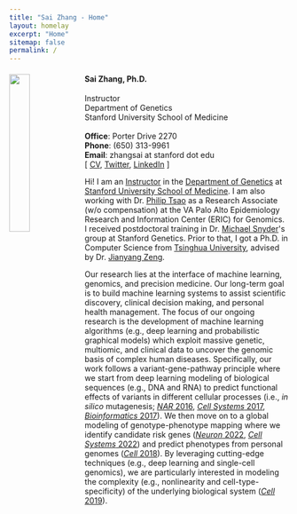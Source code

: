```yaml
---
title: "Sai Zhang - Home"
layout: homelay
excerpt: "Home"
sitemap: false
permalink: /
---
```


<div class="col-sm-12 clearfix">
<img src="{{ site.url }}{{ site.baseurl }}/images/szhang.png" class="img-responsive" width="27%" style="float: left" />
<ul>
<h4><b>Sai Zhang, Ph.D.</b></h4>
Instructor<br>
Department of Genetics<br>
Stanford University School of Medicine<br>
<br>
<b>Office</b>&#58; Porter Drive 2270<br>
<b>Phone</b>&#58; (650) 313-9961<br>
<b>Email</b>&#58; zhangsai at stanford dot edu<br>
[ <a href="{{ site.url }}{{ site.baseurl }}/CV/cv.pdf">CV</a>, <a href="https://twitter.com/saizhang0">Twitter</a>, <a href="https://www.linkedin.com/in/sai-zhang-8b757817a/">LinkedIn</a> ]
</ul>
</div>

Hi! I am an [Instructor](https://profiles.stanford.edu/sai-zhang) in the [Department of Genetics](https://med.stanford.edu/genetics.html) at [Stanford University School of Medicine](https://med.stanford.edu/). I am also working with Dr. [Philip Tsao](https://profiles.stanford.edu/philip-tsao) as a Research Associate (w/o compensation) at the VA Palo Alto Epidemiology Research and Information Center (ERIC) for Genomics. I received postdoctoral training in Dr. [Michael Snyder](https://med.stanford.edu/snyderlab.html)'s group at Stanford Genetics. Prior to that, I got a Ph.D. in Computer Science from [Tsinghua University](https://www.tsinghua.edu.cn/en/), advised by Dr. [Jianyang Zeng](https://iiis.tsinghua.edu.cn/zengjy/).

Our research lies at the interface of machine learning, genomics, and precision medicine. Our long-term goal is to build machine learning systems to assist scientific discovery, clinical decision making, and personal health management. The focus of our ongoing research is the development of machine learning algorithms (e.g., deep learning and probabilistic graphical models) which exploit massive genetic, multiomic, and clinical data to uncover the genomic basis of complex human diseases. Specifically, our work follows a variant-gene-pathway principle where we start from deep learning modeling of biological sequences (e.g., DNA and RNA) to predict functional effects of variants in different cellular processes (i.e., <i>in silico</i> mutagenesis; [<i>NAR</i> 2016](https://doi.org/10.1093/nar/gkv1025), [<i>Cell Systems</i> 2017](https://doi.org/10.1016/j.cels.2017.08.004), [<i>Bioinformatics</i> 2017](https://doi.org/10.1093/bioinformatics/btx247)). We then move on to a global modeling of genotype-phenotype mapping where we identify candidate risk genes ([<i>Neuron</i> 2022](https://doi.org/10.1016/j.neuron.2021.12.019), [<i>Cell Systems</i> 2022](https://doi.org/10.1016/j.cels.2022.05.007)) and predict phenotypes from personal genomes ([<i>Cell</i> 2018](https://doi.org/10.1016/j.cell.2018.07.021)). By leveraging cutting-edge techniques (e.g., deep learning and single-cell genomics), we are particularly interested in modeling the complexity (e.g., nonlinearity and cell-type-specificity) of the underlying biological system ([<i>Cell</i> 2019](https://doi.org/10.1016/j.cell.2019.03.004)).
<br>
